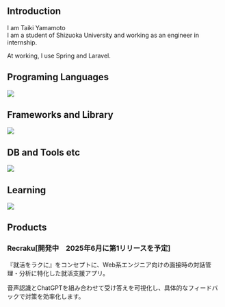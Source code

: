 ## Introduction

I am Taiki Yamamoto  
I am a student of Shizuoka University and working as an engineer in internship.

At working, I use Spring and Laravel.

## Programing Languages
![](https://skillicons.dev/icons?i=java,python,php,html,css,scss,js)

## Frameworks and Library
![](https://skillicons.dev/icons?i=spring,django,laravel,jquery,bootstrap,pytorch)

## DB and Tools etc
![](https://skillicons.dev/icons?i=postgresql,mysql,docker,git,github,gitlab,linux,vite,wordpress,figma)

## Learning
![](https://skillicons.dev/icons?i=ts,react)

## Products

### Recraku[開発中　2025年6月に第1リリースを予定]

『就活をラクに』をコンセプトに、Web系エンジニア向けの面接時の対話管理・分析に特化した就活支援アプリ。

音声認識とChatGPTを組み合わせて受け答えを可視化し、具体的なフィードバックで対策を効率化します。


<!--
**yamataiki/yamataiki** is a ✨ _special_ ✨ repository because its `README.md` (this file) appears on your GitHub profile.

Here are some ideas to get you started:

- 🔭 I’m currently working on ...
- 🌱 I’m currently learning ...
- 👯 I’m looking to collaborate on ...
- 🤔 I’m looking for help with ...
- 💬 Ask me about ...
- 📫 How to reach me: ...
- 😄 Pronouns: ...
- ⚡ Fun fact: ...
-->

